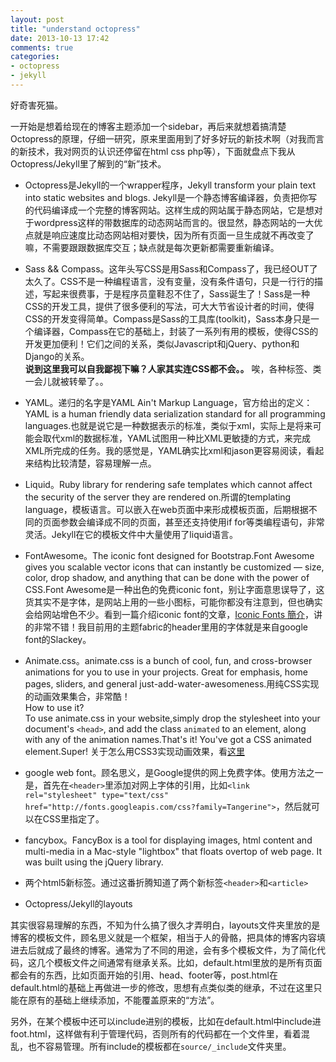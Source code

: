 ```yaml
---
layout: post
title: "understand octopress"
date: 2013-10-13 17:42
comments: true
categories: 
- octopress
- jekyll
---
```


好奇害死猫。

一开始是想着给现在的博客主题添加一个sidebar，再后来就想着搞清楚Octopress的原理，仔细一研究，原来里面用到了好多好玩的新技术啊（对我而言的新技术，我对网页的认识还停留在html css php等），下面就盘点下我从Octopress/Jekyll里了解到的“新”技术。

- Octopress是Jekyll的一个wrapper程序，Jekyll transform your plain text into static websites and blogs. Jekyll是一个静态博客编译器，负责把你写的代码编译成一个完整的博客网站。这样生成的网站属于静态网站，它是想对于wordpress这样的带数据库的动态网站而言的。很显然，静态网站的一大优点就是响应速度比动态网站相对要快，因为所有页面一旦生成就不再改变了嘛，不需要跟跟数据库交互；缺点就是每次更新都需要重新编译。
- Sass && Compass。这年头写CSS是用Sass和Compass了，我已经OUT了太久了。CSS不是一种编程语言，没有变量，没有条件语句，只是一行行的描述，写起来很费事，于是程序员童鞋忍不住了，Sass诞生了！Sass是一种CSS的开发工具，提供了很多便利的写法，可大大节省设计者的时间，使得CSS的开发变得简单。Compass是Sass的工具库(toolkit)，Sass本身只是一个编译器，Compass在它的基础上，封装了一系列有用的模板，使得CSS的开发更加便利！它们之间的关系，类似Javascript和jQuery、python和Django的关系。    
**说到这里我可以自我鄙视下嘛？人家其实连CSS都不会。。** 唉，各种标签、类一会儿就被转晕了。。 

- YAML。递归的名字是YAML Ain't Markup Language，官方给出的定义：YAML is a human friendly data serialization
  standard for all programming languages.也就是说它是一种数据表示的标准，类似于xml，实际上是将来可能会取代xml的数据标准，YAML试图用一种比XML更敏捷的方式，来完成XML所完成的任务。我的感觉是，YAML确实比xml和jason更容易阅读，看起来结构比较清楚，容易理解一点。
- Liquid。Ruby library for rendering safe templates which cannot affect the security of the server they are rendered on.所谓的templating language，模板语言。可以嵌入在web页面中来形成模板页面，后期根据不同的页面参数会编译成不同的页面，甚至还支持使用if for等类编程语句，非常灵活。Jekyll在它的模板文件中大量使用了liquid语言。
- FontAwesome。The iconic font designed for Bootstrap.Font Awesome gives you scalable vector icons that can instantly be customized — size, color, drop shadow, and anything that can be done with the power of CSS.Font Awesome是一种出色的免费iconic font，别让字面意思误导了，这货其实不是字体，是网站上用的一些小图标，可能你都没有注意到，但也确实会给网站增色不少。看到一篇介绍iconic font的文章，[Iconic Fonts 簡介](http://lepture.com/work/iconic-fonts)，讲的非常不错！我目前用的主题fabric的header里用的字体就是来自google font的Slackey。
- Animate.css。animate.css is a bunch of cool, fun, and cross-browser animations for you to use in your projects. Great for emphasis, home pages, sliders, and general just-add-water-awesomeness.用纯CSS实现的动画效果集合，非常酷！   
How to use it?    
To use animate.css in your website,simply drop the stylesheet into your document's `<head>`, and add the class `animated` to an element, along with any of the animation names.That's it! You've got a CSS animated element.Super!
关于怎么用CSS3实现动画效果，看[这里](http://www.w3schools.com/css3/css3_animations.asp)    
- google web font。顾名思义，是Google提供的网上免费字体。使用方法之一是，首先在`<header>`里添加对网上字体的引用，比如`<link rel="stylesheet" type="text/css" href="http://fonts.googleapis.com/css?family=Tangerine">`，然后就可以在CSS里指定了。
- fancybox。FancyBox is a tool for displaying images, html content and multi-media in a Mac-style "lightbox" that floats overtop of web page. It was built using the jQuery library.

- 两个html5新标签。通过这番折腾知道了两个新标签`<header>`和`<article>`
- Octopress/Jekyll的layouts

其实很容易理解的东西，不知为什么搞了很久才弄明白，layouts文件夹里放的是博客的模板文件，顾名思义就是一个框架，相当于人的骨骼，把具体的博客内容填进去后就成了最终的博客。通常为了不同的用途，会有多个模板文件，为了简化代码，这几个模板文件之间通常有继承关系。比如，default.html里放的是所有页面都会有的东西，比如页面开始的引用、head、footer等，post.html在default.html的基础上再做进一步的修改，思想有点类似类的继承，不过在这里只能在原有的基础上继续添加，不能覆盖原来的“方法”。    

另外，在某个模板中还可以include进别的模板，比如在default.html中include进foot.html，这样做有利于管理代码，否则所有的代码都在一个文件里，看着混乱，也不容易管理。所有include的模板都在`source/_include`文件夹里。
